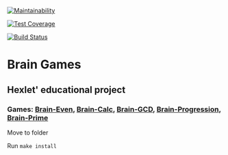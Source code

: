 [![Maintainability](https://api.codeclimate.com/v1/badges/9c6e4a45028cd779d61f/maintainability)](https://codeclimate.com/github/CalledByThe4ire/project-lvl1-s412/maintainability)

[![Test Coverage](https://api.codeclimate.com/v1/badges/9c6e4a45028cd779d61f/test_coverage)](https://codeclimate.com/github/CalledByThe4ire/project-lvl1-s412/test_coverage)

[![Build Status](https://travis-ci.org/CalledByThe4ire/project-lvl1-s412.svg?branch=master)](https://travis-ci.org/CalledByThe4ire/project-lvl1-s412)

# Brain Games
## Hexlet' educational project
### Games: [Brain-Even](https://asciinema.org/a/HDhkQQosFTfdw8Fx5MQbOCtkJ), [Brain-Calc](https://asciinema.org/a/cdP0z5BpWsqhHtZVorrojBHAI), [Brain-GCD](https://asciinema.org/a/xUPhegJc9lk8X9NKHSynn8RCr), [Brain-Progression](https://asciinema.org/a/Dueq5bnwYJtCaE6IRGZQWcIrC), [Brain-Prime](https://asciinema.org/a/DqphynvSidD8aPEmkd4GUq4gO)

Move to folder

Run `make install`






